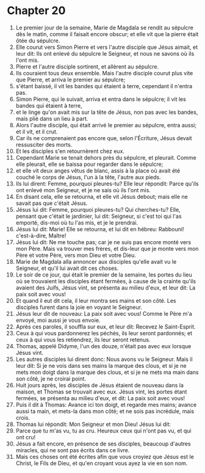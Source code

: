 # Chapter 20

1. Le premier jour de la semaine, Marie de Magdala se rendit au sépulcre dès le matin, comme il faisait encore obscur; et elle vit que la pierre était ôtée du sépulcre.
2. Elle courut vers Simon Pierre et vers l'autre disciple que Jésus aimait, et leur dit: Ils ont enlevé du sépulcre le Seigneur, et nous ne savons où ils l'ont mis.
3. Pierre et l'autre disciple sortirent, et allèrent au sépulcre.
4. Ils couraient tous deux ensemble. Mais l'autre disciple courut plus vite que Pierre, et arriva le premier au sépulcre;
5. s'étant baissé, il vit les bandes qui étaient à terre, cependant il n'entra pas.
6. Simon Pierre, qui le suivait, arriva et entra dans le sépulcre; il vit les bandes qui étaient à terre,
7. et le linge qu'on avait mis sur la tête de Jésus, non pas avec les bandes, mais plié dans un lieu à part.
8. Alors l'autre disciple, qui était arrivé le premier au sépulcre, entra aussi; et il vit, et il crut.
9. Car ils ne comprenaient pas encore que, selon l'Écriture, Jésus devait ressusciter des morts.
10. Et les disciples s'en retournèrent chez eux.
11. Cependant Marie se tenait dehors près du sépulcre, et pleurait. Comme elle pleurait, elle se baissa pour regarder dans le sépulcre;
12. et elle vit deux anges vêtus de blanc, assis à la place où avait été couché le corps de Jésus, l'un à la tête, l'autre aux pieds.
13. Ils lui dirent: Femme, pourquoi pleures-tu? Elle leur répondit: Parce qu'ils ont enlevé mon Seigneur, et je ne sais où ils l'ont mis.
14. En disant cela, elle se retourna, et elle vit Jésus debout; mais elle ne savait pas que c'était Jésus.
15. Jésus lui dit: Femme, pourquoi pleures-tu? Qui cherches-tu? Elle, pensant que c'était le jardinier, lui dit: Seigneur, si c'est toi qui l'as emporté, dis-moi où tu l'as mis, et je le prendrai.
16. Jésus lui dit: Marie! Elle se retourna, et lui dit en hébreu: Rabbouni! c'est-à-dire, Maître!
17. Jésus lui dit: Ne me touche pas; car je ne suis pas encore monté vers mon Père. Mais va trouver mes frères, et dis-leur que je monte vers mon Père et votre Père, vers mon Dieu et votre Dieu.
18. Marie de Magdala alla annoncer aux disciples qu'elle avait vu le Seigneur, et qu'il lui avait dit ces choses.
19. Le soir de ce jour, qui était le premier de la semaine, les portes du lieu où se trouvaient les disciples étant fermées, à cause de la crainte qu'ils avaient des Juifs, Jésus vint, se présenta au milieu d'eux, et leur dit: La paix soit avec vous!
20. Et quand il eut dit cela, il leur montra ses mains et son côté. Les disciples furent dans la joie en voyant le Seigneur.
21. Jésus leur dit de nouveau: La paix soit avec vous! Comme le Père m'a envoyé, moi aussi je vous envoie.
22. Après ces paroles, il souffla sur eux, et leur dit: Recevez le Saint-Esprit.
23. Ceux à qui vous pardonnerez les péchés, ils leur seront pardonnés; et ceux à qui vous les retiendrez, ils leur seront retenus.
24. Thomas, appelé Didyme, l'un des douze, n'était pas avec eux lorsque Jésus vint.
25. Les autres disciples lui dirent donc: Nous avons vu le Seigneur. Mais il leur dit: Si je ne vois dans ses mains la marque des clous, et si je ne mets mon doigt dans la marque des clous, et si je ne mets ma main dans son côté, je ne croirai point.
26. Huit jours après, les disciples de Jésus étaient de nouveau dans la maison, et Thomas se trouvait avec eux. Jésus vint, les portes étant fermées, se présenta au milieu d'eux, et dit: La paix soit avec vous!
27. Puis il dit à Thomas: Avance ici ton doigt, et regarde mes mains; avance aussi ta main, et mets-la dans mon côté; et ne sois pas incrédule, mais crois.
28. Thomas lui répondit: Mon Seigneur et mon Dieu! Jésus lui dit:
29. Parce que tu m'as vu, tu as cru. Heureux ceux qui n'ont pas vu, et qui ont cru!
30. Jésus a fait encore, en présence de ses disciples, beaucoup d'autres miracles, qui ne sont pas écrits dans ce livre.
31. Mais ces choses ont été écrites afin que vous croyiez que Jésus est le Christ, le Fils de Dieu, et qu'en croyant vous ayez la vie en son nom.

